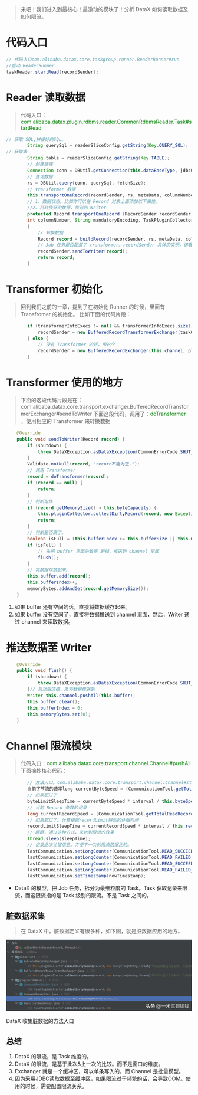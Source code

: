 > 来吧！我们进入到最核心！最激动的模块了！分析 DataX 如何读取数据及如何限流。
> 

# **代码入口**

```java
// 代码入口com.alibaba.datax.core.taskgroup.runner.ReaderRunner#run
//启动 ReaderRunner
taskReader.startRead(recordSender);
```

# **Reader 读取数据**

> 代码入口：<font color='green'>com.alibaba.datax.plugin.rdbms.reader.CommonRdbmsReader.Task#startRead</font>
> 

```java
// 获取 SQL,拼接好的SQL。
        String querySql = readerSliceConfig.getString(Key.QUERY_SQL);
// 获取表
        String table = readerSliceConfig.getString(Key.TABLE);
        // 创建链接
        Connection conn = DBUtil.getConnection(this.dataBaseType, jdbcUrl, username, password);
        // 查询数据
        rs = DBUtil.query(conn, querySql, fetchSize);
        // transformer 数据
        this.transportOneRecord(recordSender, rs, metaData, columnNumber, mandatoryEncoding, taskPluginCollector);
        // 1、数据状态。比如你可以在 Record 对象上面添加以下属性。
        //2、将转换好的数据，推送到 Writer
        protected Record transportOneRecord (RecordSender recordSender, ResultSet rs, ResultSetMetaData metaData,
        int columnNumber, String mandatoryEncoding, TaskPluginCollector taskPluginCollector)
        {
            // 转换数据    
            Record record = buildRecord(recordSender, rs, metaData, columnNumber, mandatoryEncoding, taskPluginCollector);
            // Job 任务是否配置了 transformer。recordSender 具体的实例，请看接下来的一小节【Transformer 初始化】   
            recordSender.sendToWriter(record);
            return record;
        }

```

# **Transformer 初始化**

> 回到我们之前的一章，提到了在初始化 Runner 的时候，里面有 Transfromer 的初始化。 比如下面的代码片段：
> 

```java
        if (transformerInfoExecs != null && transformerInfoExecs.size() > 0) {
            recordSender = new BufferedRecordTransformerExchanger(taskGroupId, this.taskId, this.channel, this.taskCommunication, pluginCollector, transformerInfoExecs);
        } else {
            // 没有 Transformer 的话，用这个  
            recordSender = new BufferedRecordExchanger(this.channel, pluginCollector);
        }
```

# **Transformer 使用的地方**

> 下面的这段代码片段是在：com.alibaba.datax.core.transport.exchanger.BufferedRecordTransformerExchanger#sendToWriter 下面这段代码，调用了：<font color='green'>doTransformer</font> ，使用相应的 Transformer 来转换数据
> 

```java
    @Override
    public void sendToWriter(Record record) {
        if (shutdown) {
            throw DataXException.asDataXException(CommonErrorCode.SHUT_DOWN_TASK, "");
        }
        Validate.notNull(record, "record不能为空.");
        // 调用 Transformer     
        record = doTransformer(record);
        if (record == null) {
            return;
        }
        // 判断熔炼     
        if (record.getMemorySize() > this.byteCapacity) {
            this.pluginCollector.collectDirtyRecord(record, new Exception(String.format("单条记录超过大小限制，当前限制为:%s", this.byteCapacity)));
            return;
        }
        // 判断是否满了。    
        boolean isFull = (this.bufferIndex >= this.bufferSize || this.memoryBytes.get() + record.getMemorySize() > this.byteCapacity);
        if (isFull) {
            // 先把 buffer 里面的数据 刷掉，推送到 channel 里面        
            flush();
        }
        // 将数据存放起来。    
        this.buffer.add(record);
        this.bufferIndex++;
        memoryBytes.addAndGet(record.getMemorySize());
    }
```

1. 如果 buffer 还有空间的话，直接将数据缓存起来。
2. 如果 buffer 没有空间了，直接将数据推送到 channel 里面，然后，Writer 通过 channel 来读取数据。

# **推送数据至 Writer**

```java
    @Override
    public void flush() {
        if (shutdown) {
            throw DataXException.asDataXException(CommonErrorCode.SHUT_DOWN_TASK, "");
        }// 启动限流模，及将数据推送到
        Writer this.channel.pushAll(this.buffer);
        this.buffer.clear();
        this.bufferIndex = 0;
        this.memoryBytes.set(0);
    }
```

# **Channel 限流模块**

> 代码入口：<font color='green'>com.alibaba.datax.core.transport.channel.Channel#pushAll</font>下面摘抄核心代码：
> 

```java
        // 方法入口。com.alibaba.datax.core.transport.channel.Channel#statPush(long recordSize, long byteSize)
        当前字节流的速率long currentByteSpeed = (CommunicationTool.getTotalReadBytes(currentCommunication) - CommunicationTool.getTotalReadBytes(lastCommunication)) * 1000 / interval;
        // 如果超过了
        byteLimitSleepTime = currentByteSpeed * interval / this.byteSpeed - interval;
        // 当前 Record 条数的记录
        long currentRecordSpeed = (CommunicationTool.getTotalReadRecords(currentCommunication) - CommunicationTool.getTotalReadRecords(lastCommunication)) * 1000 / interval;
        // 如果超过了。计算根据recordLimit得到的休眠时间
        recordLimitSleepTime = currentRecordSpeed * interval / this.recordSpeed - interval;
        // 睡眠，通过这种方式，来达到限流的效果
        Thread.sleep(sleepTime);
        // 记录此次关键信息。方便下一次的限流数据比较。
        lastCommunication.setLongCounter(CommunicationTool.READ_SUCCEED_BYTES, currentCommunication.getLongCounter(CommunicationTool.READ_SUCCEED_BYTES));
        lastCommunication.setLongCounter(CommunicationTool.READ_FAILED_BYTES, currentCommunication.getLongCounter(CommunicationTool.READ_FAILED_BYTES));
        lastCommunication.setLongCounter(CommunicationTool.READ_SUCCEED_RECORDS, currentCommunication.getLongCounter(CommunicationTool.READ_SUCCEED_RECORDS));
        lastCommunication.setLongCounter(CommunicationTool.READ_FAILED_RECORDS, currentCommunication.getLongCounter(CommunicationTool.READ_FAILED_RECORDS));
        lastCommunication.setTimestamp(nowTimestamp);
```

- DataX 的模型，把 Job 任务，拆分为最细粒度的 Task。Task 获取记录来限流，而这限流指的是 Task 级别的限流。不是 Task 之间的。

## **脏数据采集**

> 在 DataX 中，脏数据定义有很多种，如下图，就是脏数据应用的地方。
> 

![Alt text](images/datax_12_01.png)

DataX 收集脏数据的方法入口

## **总结**

1. DataX 的限流，是 Task 维度的。
2. DataX 的限流，是基于此次&上一次的比较。而不是窗口的维度。
3. Exchanger 就是一个缓冲区，可以单条写入的，而 Channel 是批量模型。
4. 因为采用JDBC读取数据至缓冲区，如果限流过于频繁的话，会导致OOM。使用的时候，需要配置限流关系。